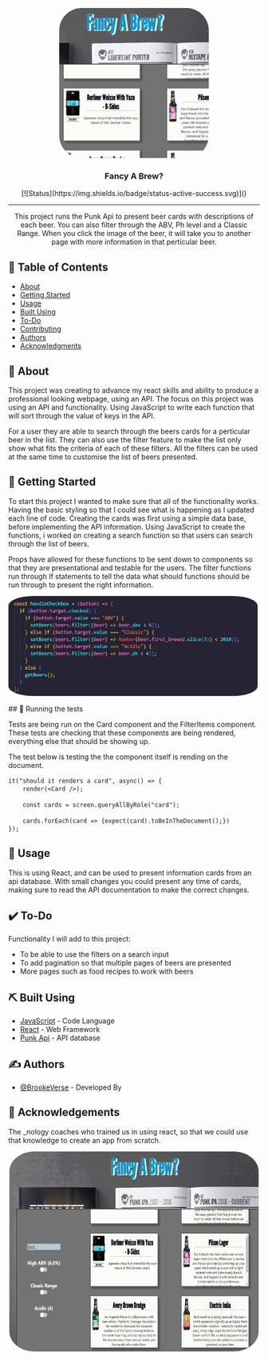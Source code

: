 <p align="center">
  <a href="" rel="noopener">
 <img width=300px height=300px style="border-radius:15%" src="./src/assets/ReadMeImg/punkApi.JPG" alt="Project logo"></a>
</p>
<h3 align="center">Fancy A Brew?</h3>

<div align="center">
[![Status](https://img.shields.io/badge/status-active-success.svg)]()

</div>

---

<p align="center"> This project runs the Punk Api to present beer cards with descriptions of each beer. You can also filter through the ABV, Ph level and a Classic Range. When you click the image of the beer, it will take you to another page with more information in that perticular beer. 
    <br> 
</p>

## 📝 Table of Contents

- [About](#about)
- [Getting Started](#getting_started)
- [Usage](#usage)
- [Built Using](#built_using)
- [To-Do](#to-do)
- [Contributing](../CONTRIBUTING.md)
- [Authors](#authors)
- [Acknowledgments](#acknowledgement)

## 🧐 About <a name = "about"></a>

This project was creating to advance my react skills and ability to produce a professional looking webpage, using an API. The focus on this project was using an API and functionality. Using JavaScript to write each function that will sort through the value of keys in the API.

For a user they are able to search through the beers cards for a perticular beer in the list. They can also use the filter feature to make the list only show what fits the criteria of each of these filters. All the filters can be used at the same time to customise the list of beers presented.

## 🏁 Getting Started <a name = "getting_started"></a>

To start this project I wanted to make sure that all of the functionality works. Having the basic styling so that I could see what is happening as I updated each line of code.
Creating the cards was first using a simple data base, before implementing the API information. Using JavaScript to create the functions, i worked on creating a search function so that users can search through the list of beers.

Props have allowed for these functions to be sent down to components so that they are presentational and testable for the users. The filter functions run through If statements to tell the data what should functions should be run through to present the right information.

<p align="left">
  <a href="" rel="noopener">
 <img width=500px height=200px style="border-radius:10%" src="./src/assets/ReadMeImg/punkApi3.JPG" alt="Project logo"></a>
</p>
## 🔧 Running the tests <a name = "tests"></a>

Tests are being run on the Card component and the FilterItems component. These tests are checking that these components are being rendered, everything else that should be showing up.

The test below is testing the the component itself is rending on the document.

```
it("should it renders a card", async() => {
    render(<Card />);

    const cards = screen.queryAllByRole("card");

    cards.forEach(card => {expect(card).toBeInTheDocument();})
});
```

## 🎈 Usage <a name="usage"></a>

This is using React, and can be used to present information cards from an api database.
With small changes you could present any time of cards, making sure to read the API documentation to make the correct changes.

## ✔️ To-Do <a name="to-do"></a>

Functionality I will add to this project:

- To be able to use the filters on a search input
- To add pagination so that multiple pages of beers are presented
- More pages such as food recipes to work with beers

## ⛏️ Built Using <a name = "built_using"></a>

- [JavaScript](https://www.javascript.com/) - Code Language
- [React](https://reactjs.org/) - Web Framework
- [Punk Api](https://punkapi.com/documentation/v2) - API database

## ✍️ Authors <a name = "authors"></a>

- [@BrookeVerse](https://github.com/BrookeVerse) - Developed By

## 🎉 Acknowledgements <a name = "acknowledgement"></a>

The \_nology coaches who trained us in using react, so that we could use that knowledge to create an app from scratch.

<p align="center">
  <a href="" rel="noopener">
 <img width=500px height=400px style="border-radius:10%" src="./src/assets/ReadMeImg/punkApi2.JPG" alt="Project logo"></a>
</p>
